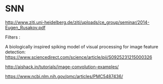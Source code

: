 # SNN

http://www.ziti.uni-heidelberg.de/ziti/uploads/ce_group/seminar/2014-Eugen_Rusakov.pdf


Filters :

A biologically inspired spiking model of visual processing
for image feature detection: https://www.sciencedirect.com/science/article/pii/S0925231215000326

http://aishack.in/tutorials/image-convolution-examples/

https://www.ncbi.nlm.nih.gov/pmc/articles/PMC5487436/

